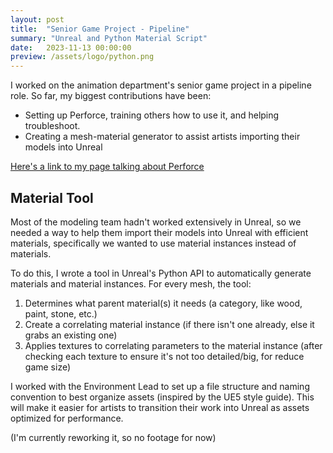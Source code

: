 ```yaml
---
layout: post
title:  "Senior Game Project - Pipeline"
summary: "Unreal and Python Material Script"
date:   2023-11-13 00:00:00
preview: /assets/logo/python.png
---
```


<!-- ![Picture 1](/assets/fullsize.png) -->

I worked on the animation department's senior game project in a pipeline role. So far, my biggest contributions have been:
* Setting up Perforce, training others how to use it, and helping troubleshoot.
* Creating a mesh-material generator to assist artists importing their models into Unreal

[Here's a link to my page talking about Perforce](https://chris-luangrath.github.io/2023/04/13/shrineflow-prototype-p4/)

## Material Tool
Most of the modeling team hadn't worked extensively in Unreal, so we needed a way to help them import their models into Unreal with efficient materials, specifically we wanted to use material instances instead of materials.

To do this, I wrote a tool in Unreal's Python API to automatically generate materials and material instances.
For every mesh, the tool:
1. Determines what parent material(s) it needs (a category, like wood, paint, stone, etc.)
2. Create a correlating material instance (if there isn't one already, else it grabs an existing one)
3. Applies textures to correlating parameters to the material instance (after checking each texture to ensure it's not too detailed/big, for reduce game size)

I worked with the Environment Lead to set up a file structure and naming convention to best organize assets (inspired by the UE5 style guide). This will make it easier for artists to transition their work into Unreal as assets optimized for performance.

(I'm currently reworking it, so no footage for now)
